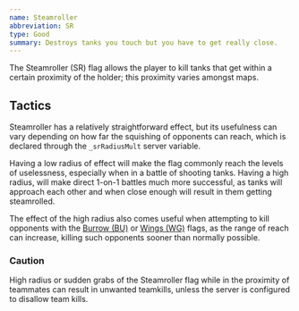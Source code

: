 ```yaml
---
name: Steamroller
abbreviation: SR
type: Good
summary: Destroys tanks you touch but you have to get really close.
---
```


The Steamroller (SR) flag allows the player to kill tanks that get within a certain proximity of the holder; this proximity varies amongst maps.

## Tactics

Steamroller has a relatively straightforward effect, but its usefulness can vary depending on how far the squishing of opponents can reach, which is declared through the `_srRadiusMult` server variable.

Having a low radius of effect will make the flag commonly reach the levels of uselessness, especially when in a battle of shooting tanks. Having a high radius, will make direct 1-on-1 battles much more successful, as tanks will approach each other and when close enough will result in them getting steamrolled.

The effect of the high radius also comes useful when attempting to kill opponents with the [Burrow (BU)](../burrow/) or [Wings (WG)](../wings/) flags, as the range of reach can increase, killing such opponents sooner than normally possible.

### Caution

High radius or sudden grabs of the Steamroller flag while in the proximity of teammates can result in unwanted teamkills, unless the server is configured to disallow team kills.
